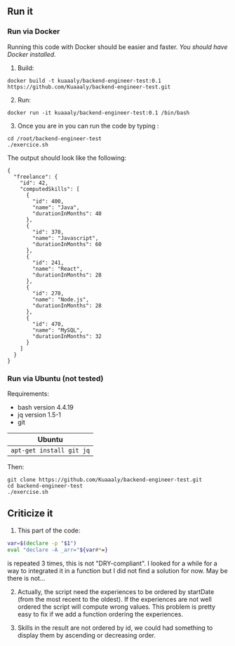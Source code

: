## Run it

### Run via Docker
Running this code with Docker should be easier and faster. _You should have Docker installed._
1. Build:
```
docker build -t kuaaaly/backend-engineer-test:0.1 https://github.com/Kuaaaly/backend-engineer-test.git
```
2. Run:
```
docker run -it kuaaaly/backend-engineer-test:0.1 /bin/bash
```
3. Once you are in you can run the code by typing :
```
cd /root/backend-engineer-test
./exercice.sh
```
The output should look like the following:
```
{
  "freelance": {
    "id": 42,
    "computedSkills": [
      {
        "id": 400,
        "name": "Java",
        "durationInMonths": 40
      },
      {
        "id": 370,
        "name": "Javascript",
        "durationInMonths": 60
      },
      {
        "id": 241,
        "name": "React",
        "durationInMonths": 28
      },
      {
        "id": 270,
        "name": "Node.js",
        "durationInMonths": 28
      },
      {
        "id": 470,
        "name": "MySQL",
        "durationInMonths": 32
      }
    ]
  }
}
```

### Run via Ubuntu (not tested)
Requirements:
- bash version 4.4.19
- jq version 1.5-1
- git


| Ubuntu |
|---|
| `apt-get install git jq` |

Then:
```
git clone https://github.com/Kuaaaly/backend-engineer-test.git
cd backend-engineer-test
./exercise.sh
```

## Criticize it

1. This part of the code:
``` bash 
var=$(declare -p "$1")
eval "declare -A _arr="${var#*=}
```
is repeated 3 times, this is not "DRY-compliant". I looked for a while for a way to integrated it in a function but I did not find a solution for now. May be there is not...

2. Actually, the script need the experiences to be ordered by startDate (from the most recent to the oldest). If the experiences are not well ordered the script will compute wrong values. This problem is pretty easy to fix if we add a function  ordering the experiences.

3. Skills in the result are not ordered by id, we could had something to display them by ascending or decreasing order.
